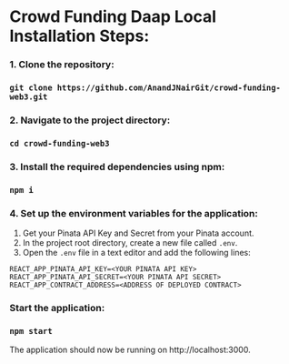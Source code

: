 # Crowd Funding Daap Local Installation Steps:

### 1. Clone the repository:
### `git clone https://github.com/AnandJNairGit/crowd-funding-web3.git`

### 2. Navigate to the project directory:
### `cd crowd-funding-web3`

### 3. Install the required dependencies using npm:
### `npm i`
### 4. Set up the environment variables for the application:

1. Get your Pinata API Key and Secret from your Pinata account.
2. In the project root directory, create a new file called `.env`.
3. Open the `.env` file in a text editor and add the following lines:
```
REACT_APP_PINATA_API_KEY=<YOUR PINATA API KEY>
REACT_APP_PINATA_API_SECRET=<YOUR PINATA API SECRET>
REACT_APP_CONTRACT_ADDRESS=<ADDRESS OF DEPLOYED CONTRACT>
```
### Start the application:
### `npm start`
The application should now be running on http://localhost:3000.
